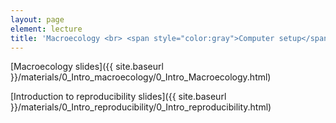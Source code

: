 ```yaml
---
layout: page
element: lecture
title: 'Macroecology <br> <span style="color:gray">Computer setup</span>'
---
```


[Macroecology slides]({{ site.baseurl }}/materials/0_Intro_macroecology/0_Intro_Macroecology.html)

[Introduction to reproducibility slides]({{ site.baseurl }}/materials/0_Intro_reproducibility/0_Intro_reproducibility.html)
